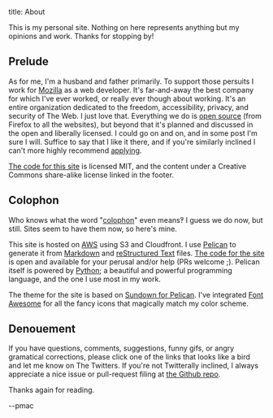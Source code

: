 title: About

This is my personal site. Nothing on here represents anything but my opinions and work. Thanks for stopping by!

## Prelude

As for me, I'm a husband and father primarily. To support those persuits I work for [Mozilla](https://www.mozilla.org) as a web developer. It's far-and-away the best company for which I've ever worked, or really ever though about working. It's an entire organization dedicated to the freedom, accessibility, privacy, and security of The Web. I just love that. Everything we do is [open source](https://github.com/mozilla/) (from Firefox to all the websites), but beyond that it's planned and discussed in the open and liberally licensed. I could go on and on, and in some post I'm sure I will. Suffice to say that I like it there, and if you're similarly inclined I can't more highly recommend [applying](https://careers.mozilla.org/).

[The code for this site][code] is licensed MIT, and the content under a Creative Commons share-alike license linked in the footer.

## Colophon

Who knows what the word "[colophon](http://en.wikipedia.org/wiki/Colophon_%28publishing%29)" even means‽ I guess we do now, but still. Sites seem to have them now, so here's mine.

This site is hosted on [AWS](http://aws.amazon.com/) using S3 and Cloudfront. I use [Pelican](http://getpelican.com) to generate it from [Markdown](http://daringfireball.net/projects/markdown/) and [reStructured Text](http://docutils.sourceforge.net/rst.html) files. [The code for the site][code] is open and available for your perusal and/or help (PRs welcome ;). Pelican itself is powered by [Python](http://python.org); a beautiful and powerful programming language, and the one I use most in my work.

The theme for the site is based on [Sundown for Pelican](https://github.com/keningle/pelican-sundown). I've integrated [Font Awesome](http://fontawesome.io/) for all the fancy icons that magically match my color scheme.

## Denouement

If you have questions, comments, suggestions, funny gifs, or angry gramatical corrections, please click one of the links that looks like a bird and let me know on The Twitters. If you're not Twitterally inclined, I always appreciate a nice issue or pull-request filing at [the Github repo][code].

Thanks again for reading.

--pmac

[code]: https://github.com/pmclanahan/pmclanahan.github.io

